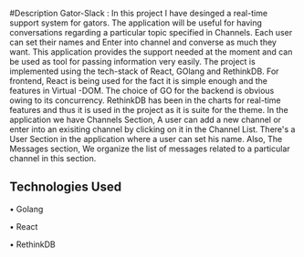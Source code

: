 #Description
Gator-Slack :
In this project I have desinged a real-time support system for gators. The application will be useful for having conversations regarding a particular topic specified in Channels. Each user can set their names and Enter into channel and converse as much they want. This application provides the support needed at the moment and can be used as tool for passing information very easily. 
The project is implemented using the tech-stack of React, GOlang and RethinkDB. For frontend, React is being used for the fact it is simple enough and the features in Virtual -DOM. The choice of GO for the  backend is obvious owing to its concurrency. RethinkDB has been in the charts for real-time features and thus it is used in the project as it is suite for the theme.
In the application we have Channels Section, A user can add a new channel or enter into an exisiting channel by clicking on it in the Channel List. There's a User Section in the application where a user can set his name. Also, The Messages section, We organize the list of messages related to a particular channel in this section. 

## Technologies Used

•	Golang

•	React

•	RethinkDB
